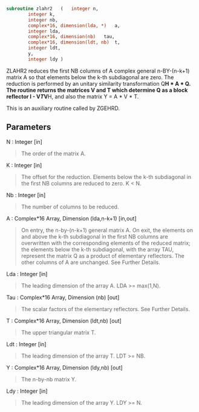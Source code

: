 ```fortran
subroutine zlahr2	(	integer	n,
		integer	k,
		integer	nb,
		complex*16, dimension(lda, *)	a,
		integer	lda,
		complex*16, dimension(nb)	tau,
		complex*16, dimension(ldt, nb)	t,
		integer	ldt,
		y,
		integer	ldy )
```

 ZLAHR2 reduces the first NB columns of A complex general n-BY-(n-k+1)
 matrix A so that elements below the k-th subdiagonal are zero. The
 reduction is performed by an unitary similarity transformation
 Q**H * A * Q. The routine returns the matrices V and T which determine
 Q as a block reflector I - V*T*V**H, and also the matrix Y = A * V * T.

 This is an auxiliary routine called by ZGEHRD.

## Parameters
N : Integer [in]
> The order of the matrix A.

K : Integer [in]
> The offset for the reduction. Elements below the k-th
> subdiagonal in the first NB columns are reduced to zero.
> K < N.

Nb : Integer [in]
> The number of columns to be reduced.

A : Complex*16 Array, Dimension (lda,n-k+1) [in,out]
> On entry, the n-by-(n-k+1) general matrix A.
> On exit, the elements on and above the k-th subdiagonal in
> the first NB columns are overwritten with the corresponding
> elements of the reduced matrix; the elements below the k-th
> subdiagonal, with the array TAU, represent the matrix Q as a
> product of elementary reflectors. The other columns of A are
> unchanged. See Further Details.

Lda : Integer [in]
> The leading dimension of the array A.  LDA >= max(1,N).

Tau : Complex*16 Array, Dimension (nb) [out]
> The scalar factors of the elementary reflectors. See Further
> Details.

T : Complex*16 Array, Dimension (ldt,nb) [out]
> The upper triangular matrix T.

Ldt : Integer [in]
> The leading dimension of the array T.  LDT >= NB.

Y : Complex*16 Array, Dimension (ldy,nb) [out]
> The n-by-nb matrix Y.

Ldy : Integer [in]
> The leading dimension of the array Y. LDY >= N.

